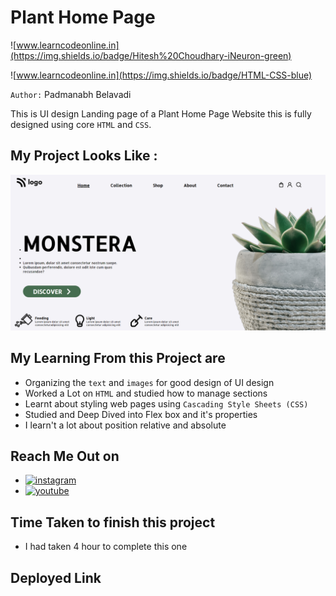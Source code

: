 # Plant Home Page

![www.learncodeonline.in](https://img.shields.io/badge/Hitesh%20Choudhary-iNeuron-green)

![www.learncodeonline.in](https://img.shields.io/badge/HTML-CSS-blue)

`Author:` Padmanabh Belavadi

This is UI design Landing page of a Plant Home Page Website this is fully designed using core `HTML` and `CSS`.

## My Project Looks Like :

![](./screenshot-6.png)

## My Learning From this Project are

- Organizing the `text` and `images` for good design of UI design
- Worked a Lot on `HTML` and studied how to manage sections
- Learnt about styling web pages using `Cascading Style Sheets (CSS)`
- Studied and Deep Dived into Flex box and it's properties
- I learn't a lot about position relative and absolute



## Reach Me Out on

- [![instagram](https://img.shields.io/badge/Instagram-0A66C2?style=for-the-badge&logo=instagram&logoColor=white)](https://www.instagram.com/legend_padmanabh/)
- [![youtube](https://img.shields.io/badge/YouTube-ff0000?style=for-the-badge&logo=youtube&logoColor=white)](https://www.youtube.com/channel/UCIqD5Ga3y4kogf2YMpfmD8g)


## Time Taken to finish this project

- I had taken 4 hour to complete this one


## Deployed Link

